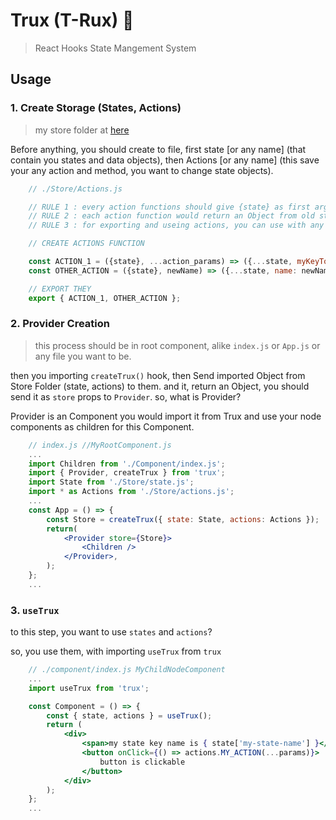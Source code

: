 # Trux (T-Rux) 🦖

> React Hooks State Mangement System

## Usage

### 1. Create Storage (States, Actions)

> my store folder at [here](./App/Store)

Before anything, you should create to file, first state [or any name] (that contain you states and data objects),
then Actions [or any name] (this save your any action and method, you want to change state objects).

```js
	// ./Store/Actions.js

	// RULE 1 : every action functions should give {state} as first args, then other parameter.
	// RULE 2 : each action function would return an Object from old states and new State keyword with new Value as Object.
	// RULE 3 : for exporting and useing actions, you can use with any exporting, just, you would send actions as Object to `createTrux`

	// CREATE ACTIONS FUNCTION

	const ACTION_1 = ({state}, ...action_params) => ({...state, myKeyToChange: state.myKeyToChange + 1 });
	const OTHER_ACTION = ({state}, newName) => ({...state, name: newName });

	// EXPORT THEY
	export { ACTION_1, OTHER_ACTION };
```

### 2. Provider Creation

> this process should be in root component, alike `index.js` or `App.js` or any file you want to be.

then you importing `createTrux()` hook, then Send imported Object from Store Folder (state, actions) to them.
and it, return an Object, you should send it as `store` props to `Provider`. so, what is Provider?

Provider is an Component you would import it from Trux and use your node components as children for this Component.

```jsx
    // index.js //MyRootComponent.js
    ...
    import Children from './Component/index.js';
    import { Provider, createTrux } from 'trux';
    import State from './Store/state.js';
    import * as Actions from './Store/actions.js';
    ...
    const App = () => {
    	const Store = createTrux({ state: State, actions: Actions });
    	return(
    		<Provider store={Store}>
    			<Children />
    		</Provider>,
    	);
    };
    ...
```

### 3. `useTrux`

to this step, you want to use `states` and `actions`?

so, you use them, with importing `useTrux` from `trux`

```jsx
    // ./component/index.js MyChildNodeComponent
    ...
    import useTrux from 'trux';

    const Component = () => {
    	const { state, actions } = useTrux();
    	return (
    		<div>
    			<span>my state key name is { state['my-state-name'] }</span>
    			<button onClick={() => actions.MY_ACTION(...params)}>
    				button is clickable
    			</button>
    		</div>
    	);
    };
    ...
```
